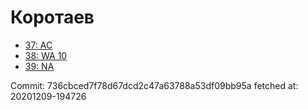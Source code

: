 # Коротаев
- [37: AC](37.md)
- [38: WA 10](38.md)
- [39: NA](39.md)

Commit: 736cbced7f78d67dcd2c47a63788a53df09bb95a
 fetched at: 20201209-194726
